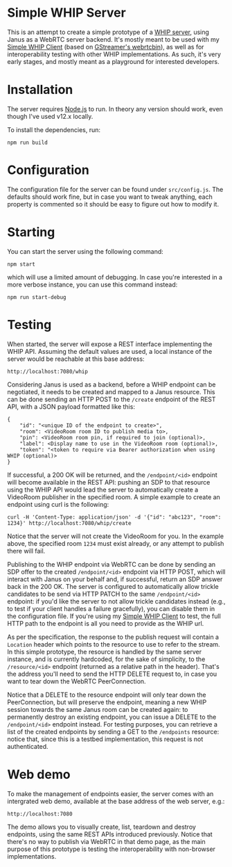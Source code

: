 Simple WHIP Server
==================

This is an attempt to create a simple prototype of a [WHIP server](https://www.ietf.org/archive/id/draft-ietf-wish-whip-00.html), using Janus as a WebRTC server backend. It's mostly meant to be used with my [Simple WHIP Client](https://github.com/lminiero/simple-whip-client) (based on [GStreamer's webrtcbin](https://gstreamer.freedesktop.org/documentation/webrtc/index.html)), as well as for interoperability testing with other WHIP implementations. As such, it's very early stages, and mostly meant as a playground for interested developers.

# Installation

The server requires [Node.js](https://nodejs.org/) to run. In theory any version should work, even though I've used v12.x locally.

To install the dependencies, run:

	npm run build

# Configuration

The configuration file for the server can be found under `src/config.js`. The defaults should work fine, but in case you want to tweak anything, each property is commented so it should be easy to figure out how to modify it.

# Starting

You can start the server using the following command:

	npm start

which will use a limited amount of debugging. In case you're interested in a more verbose instance, you can use this command instead:

	npm run start-debug

# Testing

When started, the server will expose a REST interface implementing the WHIP API. Assuming the default values are used, a local instance of the server would be reachable at this base address:

	http://localhost:7080/whip

Considering Janus is used as a backend, before a WHIP endpoint can be negotiated, it needs to be created and mapped to a Janus resource. This can be done sending an HTTP POST to the `/create` endpoint of the REST API, with a JSON payload formatted like this:

```
{
	"id": "<unique ID of the endpoint to create>",
	"room": <VideoRoom room ID to publish media to>,
	"pin": <VideoRoom room pin, if required to join (optional)>,
	"label": <Display name to use in the VideoRoom room (optional)>,
	"token": "<token to require via Bearer authorization when using WHIP (optional)>
}
```

If successful, a 200 OK will be returned, and the `/endpoint/<id>` endpoint will become available in the REST API: pushing an SDP to that resource using the WHIP API would lead the server to automatically create a VideoRoom publisher in the specified room. A simple example to create an endpoint using curl is the following:

	curl -H 'Content-Type: application/json' -d '{"id": "abc123", "room": 1234}' http://localhost:7080/whip/create

Notice that the server will not create the VideoRoom for you. In the example above, the specified room `1234` must exist already, or any attempt to publish there will fail.

Publishing to the WHIP endpoint via WebRTC can be done by sending an SDP offer to the created `/endpoint/<id>` endpoint via HTTP POST, which will interact with Janus on your behalf and, if successful, return an SDP answer back in the 200 OK. The server is configured to automatically allow trickle candidates to be send via HTTP PATCH to the same `/endpoint/<id>` endpoint: if you'd like the server to not allow trickle candidates instead (e.g., to test if your client handles a failure gracefully), you can disable them in the configuration file. If you're using my [Simple WHIP Client](https://github.com/lminiero/simple-whip-client) to test, the full HTTP path to the endpoint is all you need to provide as the WHIP url.

As per the specification, the response to the publish request will contain a `Location` header which points to the resource to use to refer to the stream. In this simple prototype, the resource is handled by the same server instance, and is currently hardcoded, for the sake of simplicity, to the `/resource/<id>` endpoint (returned as a relative path in the header). That's the address you'll need to send the HTTP DELETE request to, in case you want to tear down the WebRTC PeerConnection.

Notice that a DELETE to the resource endpoint will only tear down the PeerConnection, but will preserve the endpoint, meaning a new WHIP session towards the same Janus room can be created again: to permanently destroy an existing endpoint, you can issue a DELETE to the `/endpoint/<id>` endpoint instead. For testing purposes, you can retrieve a list of the created endpoints by sending a GET to the `/endpoints` resource: notice that, since this is a testbed implementation, this request is not authenticated.

# Web demo

To make the management of endpoints easier, the server comes with an intergrated web demo, available at the base address of the web server, e.g.:

	http://localhost:7080

The demo allows you to visually create, list, teardown and destroy endpoints, using the same REST APIs introduced previously. Notice that there's no way to publish via WebRTC in that demo page, as the main purpose of this prototype is testing the interoperability with non-browser implementations.
